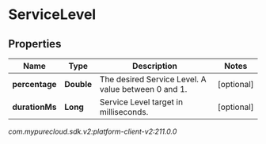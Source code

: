 # ServiceLevel


## Properties

| Name | Type | Description | Notes |
| ------------ | ------------- | ------------- | ------------- |
| **percentage** | **Double** | The desired Service Level. A value between 0 and 1. |  [optional] |
| **durationMs** | **Long** | Service Level target in milliseconds. |  [optional] |




_com.mypurecloud.sdk.v2:platform-client-v2:211.0.0_
